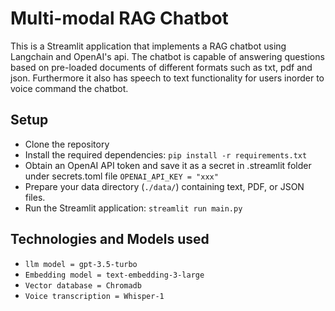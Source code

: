# Multi-modal RAG Chatbot

This is a Streamlit application that implements a RAG chatbot using Langchain and OpenAI's api. The chatbot is capable of answering questions based on pre-loaded documents of different formats such as txt, pdf and json. Furthermore it also has speech to text functionality for users inorder to voice command the chatbot.

## Setup

* Clone the repository
* Install the required dependencies:
``pip install -r requirements.txt``
* Obtain an OpenAI API token and save it as a secret in .streamlit folder under secrets.toml file
``OPENAI_API_KEY = "xxx"``
* Prepare your data directory (`./data/`) containing text, PDF, or JSON files.
* Run the Streamlit application:
``streamlit run main.py``

## Technologies and Models used
* ``llm model = gpt-3.5-turbo``
* ``Embedding model = text-embedding-3-large``
* ``Vector database = Chromadb``
* ``Voice transcription = Whisper-1``
